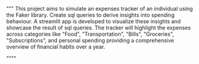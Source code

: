 """
This project aims to simulate an expenses tracker of an individual using the Faker library.
Create sql queries to derive insights into spending behaviour.
A streamlit app is developed to visualize these insights and showcase the result of sql queries.
The tracker will highlight the expenses across categories like "Food", "Transportation", "Bills", "Groceries", "Subscriptions",
and personal spending providing a comprehensive overview of financial habits over a year.

""""
